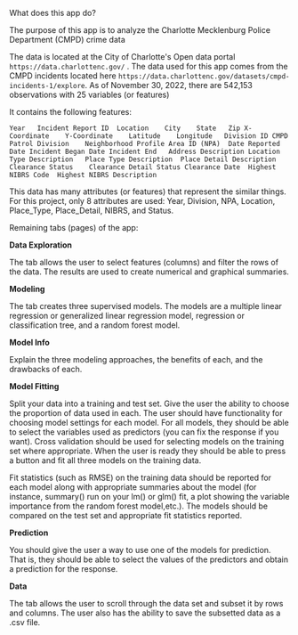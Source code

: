 What does this app do?

The purpose of this app is to analyze the Charlotte Mecklenburg Police Department (CMPD) crime data

The data is located at the City of Charlotte's Open data portal `https://data.charlottenc.gov/` . The data used for this app comes from the CMPD incidents located here `https://data.charlottenc.gov/datasets/cmpd-incidents-1/explore`. As of November 30, 2022, there are 542,153 observations with 25 variables (or features)

It contains the following features:

`Year	Incident Report ID	Location	City	State	Zip	X-Coordinate	Y-Coordinate	Latitude	Longitude	Division ID	CMPD Patrol Division	Neighborhood Profile Area ID (NPA)	Date Reported	Date Incident Began	Date Incident End	Address Description	Location Type Description	Place Type Description	Place Detail Description	Clearance Status	Clearance Detail Status	Clearance Date	Highest NIBRS Code	Highest NIBRS Description`

This data has many attributes (or features) that represent the similar things.  For this project, only 8 attributes are used: Year, Division, NPA, Location, Place_Type, Place_Detail, NIBRS, and Status.  


Remaining tabs (pages) of the app:

**Data Exploration**

The tab allows the user to select features (columns) and filter the rows of the data.  The results are used to create numerical and graphical summaries.  

**Modeling**

The tab creates three supervised models.  The models are a multiple linear regression or generalized linear regression model, regression or classification tree, and a random forest model.

**Model Info**
    
Explain the three modeling approaches, the benefits of each, and the drawbacks of each.
        
**Model Fitting**
    
Split your data into a training and test set. Give the user the ability to choose the proportion of data used in each.  The user should have functionality for choosing model settings for each model. For all models, they should be able to select the variables used as predictors (you can fix the response if you want). Cross validation should be used for selecting models on the training set where appropriate. When the user is ready they should be able to press a button and fit all three models on the training data.

Fit statistics (such as RMSE) on the training data should be reported for each model along with appropriate summaries about the model (for instance, summary() run on your lm() or glm() fit, a plot showing the variable importance from the random forest model,etc.). The models should be compared on the test set and appropriate fit statistics reported.
        
**Prediction**
    
You should give the user a way to use one of the models for prediction. That is, they should be able to select the values of the predictors and obtain a prediction for the response.

**Data**

The tab allows the user to scroll through the data set and subset it by rows and columns.  The user also has the ability to save the subsetted data as a .csv file.
